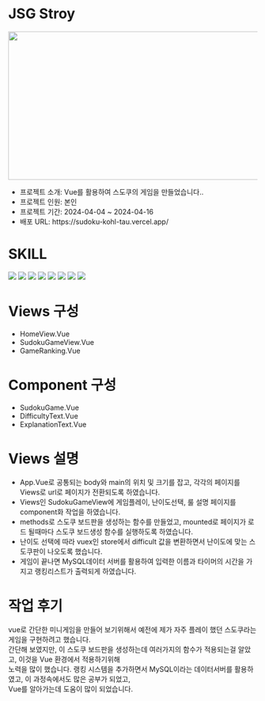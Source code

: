 
<h1>JSG Stroy</h1>
<img src='https://github.com/JSG-8579/sudoku/assets/54690444/3e45f184-80e1-4729-98f2-823ce5280403' width='700' height='300'>
<ul>
  <li>프로젝트 소개: Vue를 활용하여 스도쿠의 게임을 만들었습니다..</li>
  <li>프로젝트 인원: 본인</li>
  <li>프로젝트 기간: 2024-04-04 ~ 2024-04-16</li>
  <li>배포 URL: https://sudoku-kohl-tau.vercel.app/</li>
</ul>
<h1>SKILL</h1>
<div>
  <img src="https://img.shields.io/badge/HTML5-E34F26?style=for-the-badge&logo=HTML5&logoColor=white">
  <img src="https://img.shields.io/badge/Sass-CC6699?style=for-the-badge&logo=Sass&logoColor=white">
  <img src="https://img.shields.io/badge/JavaScript-F7DF1E?style=for-the-badge&logo=JavaScript&logoColor=white">
  <img src="https://img.shields.io/badge/Vue-4FC08D?style=for-the-badge&logo=Vue&logoColor=white">
  <img src="https://img.shields.io/badge/Figma-F24E1E?style=for-the-badge&logo=Figma&logoColor=white">
  <img src="https://img.shields.io/badge/GitHub-181717?style=for-the-badge&logo=GitHub&logoColor=white">
  <img src="https://img.shields.io/badge/Vercel-000000?style=for-the-badge&logo=Vercel&logoColor=white">
  <img src="https://img.shields.io/badge/MySQL-4479A1?style=for-the-badge&logo=MySQL&logoColor=white">
  
  
  
</div>
<h1>Views 구성</h1>
<ul>
  <li>HomeView.Vue</li>
  <li>SudokuGameView.Vue</li>
  <li>GameRanking.Vue</li>
</ul>
<h1>Component 구성</h1>
<ul>
  <li>SudokuGame.Vue</li>
  <li>DifficultyText.Vue</li>
  <li>ExplanationText.Vue</li>
</ul>
<h1>Views 설명</h1>
<ul>
  <li>App.Vue로 공통되는 body와 main의 위치 및 크기를 잡고, 각각의 페이지를 Views로 url로 페이지가 전환되도록 하였습니다. </li>
  <li>Views인 SudokuGameView에 게임플레이, 난이도선택, 룰 설명 페이지를 component화 작업을 하였습니다.</li>
  <li>methods로 스도쿠 보드판을 생성하는 함수를 만들었고, mounted로 페이지가 로드 될때마다 스도쿠 보드생성 함수를 실행하도록 하였습니다.</li>
  <li>난이도 선택에 따라 vuex인 store에서 difficult 값을 변환하면서 난이도에 맞는 스도쿠판이 나오도록 했습니다.</li>
  <li>게임이 끝나면 MySQL데이터 서버를 활용하여 입력한 이름과 타이머의 시간을 가지고 랭킹리스트가 출력되게 하였습니다.</li>
</ul>
<h1>작업 후기</h1>
<p>vue로 간단한 미니게임을 만들어 보기위해서 예전에 제가 자주 플레이 했던 스도쿠라는 게임을 구현하려고 했습니다.</br>
간단해 보였지만, 이 스도쿠 보드판을 생성하는데 여러가지의 함수가 적용되는걸 알았고, 이것을 Vue 환경에서 적용하기위해</br>
노력을 많이 했습니다. 랭킹 시스템을 추가하면서 MySQL이라는 데이터서버를 활용하였고, 이 과정속에서도 많은 공부가 되었고,</br>
Vue를 알아가는데 도움이 많이 되었습니다.</p>
